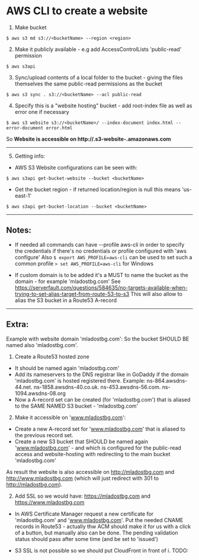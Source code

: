 # AWS CLI to create a website

1. Make bucket
```
$ aws s3 md s3://<bucketName> --region <region>
```

2. Make it publicly available - e.g add AccessControlLists 'public-read' permission
```
$ aws s3api
```

3. Sync/upload contents of a local folder to the bucket - giving the files themselves the same public-read permissions as the bucket
```
$ aws s3 sync . s3://<bucketName> --acl public-read
```

4. Specify this is a "website hosting" bucket - add root-index file as well as error one if necessary
```
$ aws s3 website s3://<bucketName>/ --index-document index.html --error-document error.html
```

So **Website is accessible on http://<bucket-name>.s3-website-<region>.amazonaws.com**

----------

5. Getting info:
- AWS S3 Website configurations can be seen with:
```
$ aws s3api get-bucket-website --bucket <bucketName>
```
- Get the bucket region - if returned location/region is null this means 'us-east-1'
```
$ aws s3api get-bucket-location --bucket <bucketName>
```

----------

## Notes:

- If needed all commands can have --profile aws-cli in order to specify the credentials if there's no credentials or profile configured with 'aws configure'
  Also ```$ export AWS_PROFILE=aws-cli``` can be used to set such a common profile ```> set AWS_PROFILE=aws-cli``` for Windows

- If custom domain is to be added it's a MUST to name the bucket as the domain - for example 'mladostbg.com'
  See https://serverfault.com/questions/584635/no-targets-available-when-trying-to-set-alias-target-from-route-53-to-s3
  This will also allow to alias the S3 bucket in a Route53 A-record

----------

## Extra:

Example with website domain 'mladostbg.com':
So the bucket SHOULD BE named also 'mladostbg.com'.

1. Create a Route53 hosted zone
- It should be named again 'mladostbg.com'
- Add its nameservers to the DNS registrar like in GoDaddy if the domain 'mladostbg.com' is hosted registered there.
    Example: ns-864.awsdns-44.net.  ns-1858.awsdns-40.co.uk.  ns-453.awsdns-56.com.  ns-1094.awsdns-08.org
- Now a A-record set can be created (for 'mladostbg.com') that is aliased to the SAME NAMED S3 bucket - 'mladostbg.com'

2. Make it accessible on 'www.mladostbg.com':
- Create a new A-record set for 'www.mladostbg.com' that is aliased to the previous record set.
- Create a new S3 bucket that SHOULD be named again 'www.mladostbg.com' - and which is configured for the public-read access and website-hosting with redirecting to the main bucket 'mladostbg.com'

As result the website is also accessible on http://mladostbg.com and  http://www.mladostbg.com (which will just redirect with 301 to http://mladostbg.com).

2. Add SSL so we would have: https://mladostbg.com and https://www.mladostbg.com
- In AWS Certificate Manager request a new certificate for 'mladostbg.com' and 'www.mladostbg.com'. Put the needed CNAME records in Route53 - actually thw ACM should make it for us with a click of a button, but manually also can be done. The pending validation status should pass after some time (and be set to 'issued')

- S3 SSL is not possible so we should put CloudFront in front of i. TODO:

